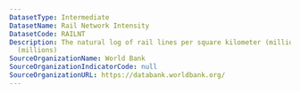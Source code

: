 ```yaml
---
DatasetType: Intermediate
DatasetName: Rail Network Intensity
DatasetCode: RAILNT
Description: The natural log of rail lines per square kilometer (millions) per capita
  (millions)
SourceOrganizationName: World Bank
SourceOrganizationIndicatorCode: null
SourceOrganizationURL: https://databank.worldbank.org/
---
```


